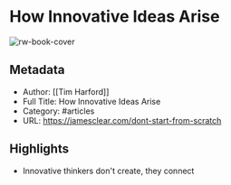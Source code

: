 # How Innovative Ideas Arise

![rw-book-cover](https://readwise-assets.s3.amazonaws.com/static/images/article3.5c705a01b476.png)

## Metadata
- Author: [[Tim Harford]]
- Full Title: How Innovative Ideas Arise
- Category: #articles
- URL: https://jamesclear.com/dont-start-from-scratch

## Highlights
- Innovative thinkers don't create, they connect
